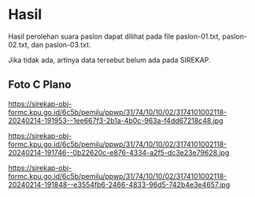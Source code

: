 # Hasil

Hasil perolehan suara paslon dapat dilihat pada file paslon-01.txt, paslon-02.txt, dan paslon-03.txt.

Jika tidak ada, artinya data tersebut belum ada pada SIREKAP.

## Foto C Plano

https://sirekap-obj-formc.kpu.go.id/6c5b/pemilu/ppwp/31/74/10/10/02/3174101002118-20240214-191953--1ee667f3-2b1a-4b0c-963a-f4dd67218c48.jpg

https://sirekap-obj-formc.kpu.go.id/6c5b/pemilu/ppwp/31/74/10/10/02/3174101002118-20240214-191746--0b22620c-e876-4334-a2f5-dc3e23e79628.jpg

https://sirekap-obj-formc.kpu.go.id/6c5b/pemilu/ppwp/31/74/10/10/02/3174101002118-20240214-191848--e3554fb6-2466-4833-96d5-742b4e3e4657.jpg
